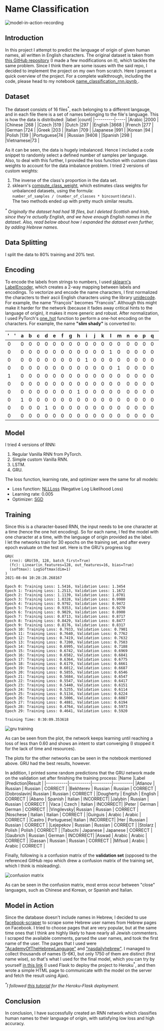 # Name Classification

![model-in-action-recording](https://user-images.githubusercontent.com/78589884/128915771-16de63f8-dfa2-44df-8c52-e139a0ca900a.gif)

## Introduction

In this project I attempt to predict the language of origin of given human names, all written in English characters.
The original dataset is taken from [this GitHub repository](https://github.com/spro/practical-pytorch/tree/master/data/names) (I made a few modifications on it), which tackles the same problem. Since I think there are some issues with the said repo, I decided to implement the project on my own from scratch.
Here I present a quick overview of the project. For a complete walkthrough, including the code, please head to my notebook [name_classification_rnn.ipynb ](https://github.com/masalha-alaa/name-classification-pytorch/blob/master/name_classification_rnn.ipynb).

## Dataset
The dataset consists of 16 files<sup>*</sup>, each belonging to a different langauge, and in each file there is a set of names belonging to the file's language.
This is how the data is distributed:
|label     |count|
|----------|-----|
|Arabic    |2000 |
|Chinese   |268  |
|Czech     |519  |
|Dutch     |297  |
|English   |3668 |
|French    |277  |
|German    |724  |
|Greek     |203  |
|Italian   |709  |
|Japanese  |991  |
|Korean    |94   |
|Polish    |139  |
|Portuguese|74   |
|Russian   |9408 |
|Spanish   |298  |
|Vietnamese|73   |

As it can be seen, the data is hugely imbalanced. Hence I included a code snippet to randomly select a defined number of samples per language. Also, to deal with this further, I provided the loss function with custom class weights to account for the data imbalance problem. I tried 2 versions of custom weights:
1. The inverse of the class's proportion in the data set.
2. sklearn's [compute_class_weight](https://scikit-learn.org/stable/modules/generated/sklearn.utils.class_weight.compute_class_weight.html), which estimates class weights for unbalanced datasets, using the formula:  
`number_of_samples / (number_of_classes * bincount(data))`.  
The two methods ended up with pretty much similar results.

_<sup>*</sup> Originally the dataset had had 18 files, but I deleted Scottish and Irish, since they're actually English, and we have enough English names in the dataset. Also, read below about how I expanded the dataset even further, by adding Hebrew names._

## Data Splitting
I split the data to 80% training and 20% test.

## Encoding
To encode the labels from strings to numbers, I used [sklearn's LabelEncoder](https://scikit-learn.org/stable/modules/generated/sklearn.preprocessing.LabelEncoder.html), which creates a 2-way mapping between labels and encodings.
To vectorize and encode the name characters, I first normalized the characters to their ascii English characters using the library [unidecode](https://pypi.org/project/Unidecode/). For example, the name "François" becomes "Francois". Although this might make it harder for the network (because it fades away critical hints to the language of origin), it makes it more generic and robust. After normalization, I used PyTorch's [one_hot](https://pytorch.org/docs/stable/generated/torch.nn.functional.one_hot.html#torch.nn.functional.one_hot) function to perform a one-hot encoding on the characters. For example, the name **"slim shady"** is converted to:

|' '|a  |b  |c  |d  |e  |f  |g  |h  |i  |j  |k  |l  |m  |n  |o  |p  |q  |r  |s  |t  |u  |v  |w  |x  |y  |z  |
|---|---|---|---|---|---|---|---|---|---|---|---|---|---|---|---|---|---|---|---|---|---|---|---|---|---|---|
|0  | 0 | 0 | 0 | 0 | 0 | 0 | 0 | 0 | 0 | 0 | 0 | 0 | 0 | 0 | 0 | 0 | 0 | 0 | 1 | 0 | 0 | 0 | 0 | 0 | 0 | 0 |
|0  | 0 | 0 | 0 | 0 | 0 | 0 | 0 | 0 | 0 | 0 | 0 | 1 | 0 | 0 | 0 | 0 | 0 | 0 | 0 | 0 | 0 | 0 | 0 | 0 | 0 | 0 |
|0  | 0 | 0 | 0 | 0 | 0 | 0 | 0 | 0 | 1 | 0 | 0 | 0 | 0 | 0 | 0 | 0 | 0 | 0 | 0 | 0 | 0 | 0 | 0 | 0 | 0 | 0 |
|0  | 0 | 0 | 0 | 0 | 0 | 0 | 0 | 0 | 0 | 0 | 0 | 0 | 1 | 0 | 0 | 0 | 0 | 0 | 0 | 0 | 0 | 0 | 0 | 0 | 0 | 0 |
|1  | 0 | 0 | 0 | 0 | 0 | 0 | 0 | 0 | 0 | 0 | 0 | 0 | 0 | 0 | 0 | 0 | 0 | 0 | 0 | 0 | 0 | 0 | 0 | 0 | 0 | 0 |
|0  | 0 | 0 | 0 | 0 | 0 | 0 | 0 | 0 | 0 | 0 | 0 | 0 | 0 | 0 | 0 | 0 | 0 | 0 | 1 | 0 | 0 | 0 | 0 | 0 | 0 | 0 |
|0  | 0 | 0 | 0 | 0 | 0 | 0 | 0 | 1 | 0 | 0 | 0 | 0 | 0 | 0 | 0 | 0 | 0 | 0 | 0 | 0 | 0 | 0 | 0 | 0 | 0 | 0 |
|0  | 1 | 0 | 0 | 0 | 0 | 0 | 0 | 0 | 0 | 0 | 0 | 0 | 0 | 0 | 0 | 0 | 0 | 0 | 0 | 0 | 0 | 0 | 0 | 0 | 0 | 0 |
|0  | 0 | 0 | 0 | 1 | 0 | 0 | 0 | 0 | 0 | 0 | 0 | 0 | 0 | 0 | 0 | 0 | 0 | 0 | 0 | 0 | 0 | 0 | 0 | 0 | 0 | 0 |
|0  | 0 | 0 | 0 | 0 | 0 | 0 | 0 | 0 | 0 | 0 | 0 | 0 | 0 | 0 | 0 | 0 | 0 | 0 | 0 | 0 | 0 | 0 | 0 | 0 | 1 | 0 |


## Model
I tried 4 versions of RNN:
1. Regular Vanilla RNN from PyTorch.
2. Simple custom Vanilla RNN.
3. LSTM.
4. GRU.

The loss function, learning rate, and optimizer were the same for all models:
* Loss function: [NLLLoss](https://pytorch.org/docs/stable/generated/torch.nn.NLLLoss.html) (Negative Log Likelihood Loss)
* Learning rate: 0.005
* Optimizer: [SGD](https://pytorch.org/docs/stable/generated/torch.optim.SGD.html)

## Training
Since this is a character-based RNN, the input needs to be one character at a time (hence the one hot encoding). So for each name, I fed the model with one character at a time, with the language of origin provided as the label.  
I let the networks train for 30 epochs on the training set, and after every epoch evaluate on the test set. Here is the GRU's progress log:

```
GRU(
  (rnn): GRU(59, 128, batch_first=True)
  (fc): Linear(in_features=128, out_features=16, bias=True)
  (softmax): LogSoftmax(dim=1)
)
2021-08-04 10:28:28.268167

Epoch 0: Training Loss: 1.5416, Validation Loss: 1.3454
Epoch 1: Training Loss: 1.2513, Validation Loss: 1.1672
Epoch 2: Training Loss: 1.1139, Validation Loss: 1.0701
Epoch 3: Training Loss: 1.0328, Validation Loss: 0.9980
Epoch 4: Training Loss: 0.9792, Validation Loss: 0.9472
Epoch 5: Training Loss: 0.9353, Validation Loss: 0.9270
Epoch 6: Training Loss: 0.9029, Validation Loss: 0.8900
Epoch 7: Training Loss: 0.8713, Validation Loss: 0.8717
Epoch 8: Training Loss: 0.8429, Validation Loss: 0.8477
Epoch 9: Training Loss: 0.8176, Validation Loss: 0.8317
Epoch 10: Training Loss: 0.7933, Validation Loss: 0.7901
Epoch 11: Training Loss: 0.7640, Validation Loss: 0.7762
Epoch 12: Training Loss: 0.7419, Validation Loss: 0.7632
Epoch 13: Training Loss: 0.7200, Validation Loss: 0.7503
Epoch 14: Training Loss: 0.6995, Validation Loss: 0.7188
Epoch 15: Training Loss: 0.6742, Validation Loss: 0.6969
Epoch 16: Training Loss: 0.6582, Validation Loss: 0.6841
Epoch 17: Training Loss: 0.6364, Validation Loss: 0.6775
Epoch 18: Training Loss: 0.6179, Validation Loss: 0.6661
Epoch 19: Training Loss: 0.6012, Validation Loss: 0.6687
Epoch 20: Training Loss: 0.5855, Validation Loss: 0.6546
Epoch 21: Training Loss: 0.5684, Validation Loss: 0.6547
Epoch 22: Training Loss: 0.5547, Validation Loss: 0.6417
Epoch 23: Training Loss: 0.5440, Validation Loss: 0.6151
Epoch 24: Training Loss: 0.5255, Validation Loss: 0.6114
Epoch 25: Training Loss: 0.5134, Validation Loss: 0.6224
Epoch 26: Training Loss: 0.5006, Validation Loss: 0.6087
Epoch 27: Training Loss: 0.4881, Validation Loss: 0.6194
Epoch 28: Training Loss: 0.4764, Validation Loss: 0.5973
Epoch 29: Training Loss: 0.4641, Validation Loss: 0.5920

Training Time: 0:30:09.353618
```
![gru training](https://user-images.githubusercontent.com/78589884/128221368-b753cd28-e299-44ee-869c-c0b1904a63d5.png)

As can be seen from the plot, the network keeps learning until reaching a loss of less than 0.60 and shows an intent to start converging (I stopped it for the lack of time and resources).

The plots for the other networks can be seen in the notebook mentioned above. GRU had the best results, however.

In addition, I printed some random predictions that the GRU network made on the validation set after finishing the training process:
|Name       |Label      |Prediction|Result    |
|-----------|-----------|----------|----------|
|Atlanov    | Russian   | Russian  | CORRECT  |
|Bekhterev  | Russian   | Russian  | CORRECT  |
|Dobroslavin| Russian   | Russian  | CORRECT  |
|Dougherty  | English   | English  | CORRECT  |
|Abano      | Spanish   | Italian  | INCORRECT|
|Jalybin    | Russian   | Russian  | CORRECT  |
|Vaca       | Czech     | Italian  | INCORRECT|
|Peter      | German    | German   | CORRECT  |
|Vingilevsky| Russian   | Russian  | CORRECT  |
|Noschese   | Italian   | Italian  | CORRECT  |
|Guirguis   | Arabic    | Arabic   | CORRECT  |
|Castro     | Portuguese| Italian  | INCORRECT|
|Her        | Russian   | Russian  | CORRECT  |
|Lejepekov  | Russian   | Russian  | CORRECT  |
|Stolarz    | Polish    | Polish   | CORRECT  |
|Tabuchi    | Japanese  | Japanese | CORRECT  |
|Gaubrich   | Russian   | German   | INCORRECT|
|Aswad      | Arabic    | Arabic   | CORRECT  |
|Gassan     | Russian   | Russian  | CORRECT  |
|Mifsud     | Arabic    | Arabic   | CORRECT  |

Finally, following is a confusion matrix of the **validation set** (opposed to the referenced GitHub repo which drew a confusion matrix of the training set, which I think is misleading).

![confusion matrix](https://user-images.githubusercontent.com/78589884/128222646-d8ee66cc-107b-4d41-8c0c-ff650486b323.png)

As can be seen in the confusion matrix, most erros occur between "close" languages, such as Chinese and Korean, or Spanish and Italian.

## Model in Action
Since the database doesn't include names in Hebrew, I decided to use [facebook-scraper](https://github.com/kevinzg/facebook-scraper) to scrape some Hebrew user names from Hebrew pages on Facebook. I tried to choose pages that are very popular, but at the same time ones that I think are highly likely to have nearly all Jewish commenters. I scraped the available comments, parsed the user names, and took the first name of the user. The pages that I used were ["AcademyOfTheHebrewLanguage"](https://www.facebook.com/AcademyOfTheHebrewLanguage/) and ["nasdailyhebrew"](https://www.facebook.com/nasdailyhebrew). I managed to collect thousands of names (5-6K), but only 1750 of them are distinct (first name wise), so that's what I used for the final model, which you can try by yourself [in this link](https://name-classification.herokuapp.com/) (I used Flask to deploy the project to Heroku<sup>*</sup>, and then wrote a simple HTML page to communicate with the model on the server and fetch the result using Ajax).

_<sup>*</sup>I followed [this tutorial](https://www.youtube.com/watch?v=bA7-DEtYCNM&list=LL&index=10) for the Heroku-Flask deployment._

## Conclusion
In conclusion, I have successfully created an RNN network which classifies human names to their language of origin, with satisfying low loss and high accuracy.
